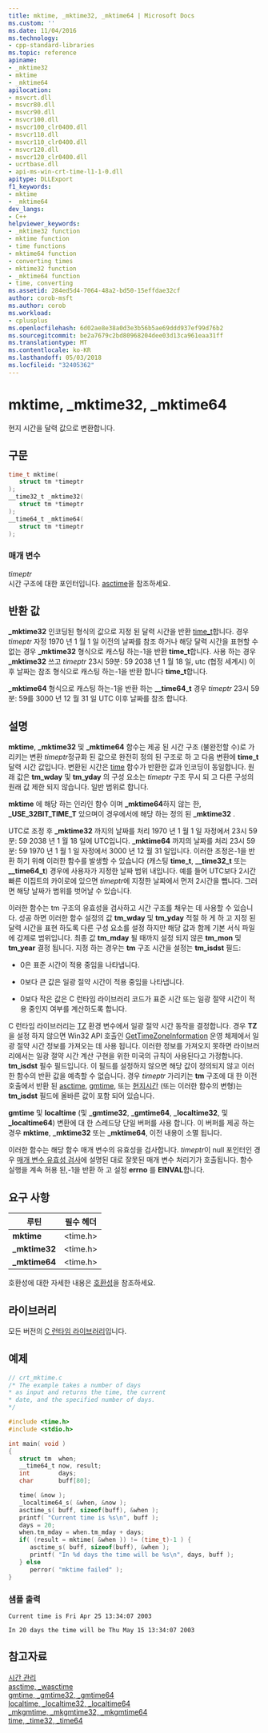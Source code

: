```yaml
---
title: mktime, _mktime32, _mktime64 | Microsoft Docs
ms.custom: ''
ms.date: 11/04/2016
ms.technology:
- cpp-standard-libraries
ms.topic: reference
apiname:
- _mktime32
- mktime
- _mktime64
apilocation:
- msvcrt.dll
- msvcr80.dll
- msvcr90.dll
- msvcr100.dll
- msvcr100_clr0400.dll
- msvcr110.dll
- msvcr110_clr0400.dll
- msvcr120.dll
- msvcr120_clr0400.dll
- ucrtbase.dll
- api-ms-win-crt-time-l1-1-0.dll
apitype: DLLExport
f1_keywords:
- mktime
- _mktime64
dev_langs:
- C++
helpviewer_keywords:
- _mktime32 function
- mktime function
- time functions
- mktime64 function
- converting times
- mktime32 function
- _mktime64 function
- time, converting
ms.assetid: 284ed5d4-7064-48a2-bd50-15effdae32cf
author: corob-msft
ms.author: corob
ms.workload:
- cplusplus
ms.openlocfilehash: 6d02ae8e38a0d3e3b56b5ae69ddd937ef99d76b2
ms.sourcegitcommit: be2a7679c2bd80968204dee03d13ca961eaa31ff
ms.translationtype: MT
ms.contentlocale: ko-KR
ms.lasthandoff: 05/03/2018
ms.locfileid: "32405362"
---
```

# <a name="mktime-mktime32-mktime64"></a>mktime, _mktime32, _mktime64

현지 시간을 달력 값으로 변환합니다.

## <a name="syntax"></a>구문

```C
time_t mktime(
   struct tm *timeptr
);
__time32_t _mktime32(
   struct tm *timeptr
);
__time64_t _mktime64(
   struct tm *timeptr
);
```

### <a name="parameters"></a>매개 변수

*timeptr*<br/>
시간 구조에 대한 포인터입니다. [asctime](asctime-wasctime.md)을 참조하세요.

## <a name="return-value"></a>반환 값

**_mktime32** 인코딩된 형식의 값으로 지정 된 달력 시간을 반환 [time_t](../../c-runtime-library/standard-types.md)합니다. 경우 *timeptr* 자정 1970 년 1 월 1 일 이전의 날짜를 참조 하거나 해당 달력 시간을 표현할 수 없는 경우 **_mktime32** 형식으로 캐스팅 하는-1을 반환 **time_t**합니다. 사용 하는 경우 **_mktime32** 쓰고 *timeptr* 23시 59분: 59 2038 년 1 월 18 일, utc (협정 세계시) 이후 날짜는 참조 형식으로 캐스팅 하는-1을 반환 합니다 **time_t**합니다.

**_mktime64** 형식으로 캐스팅 하는-1을 반환 하는 **__time64_t** 경우 *timeptr* 23시 59분: 59를 3000 년 12 월 31 일 UTC 이후 날짜를 참조 합니다.

## <a name="remarks"></a>설명

**mktime**, **_mktime32** 및 **_mktime64** 함수는 제공 된 시간 구조 (불완전할 수)로 가리키는 변환 *timeptr*정규화 된 값으로 완전히 정의 된 구조로 하 고 다음 변환에 **time_t** 달력 시간 값입니다. 변환된 시간은 [time](time-time32-time64.md) 함수가 반환한 값과 인코딩이 동일합니다. 원래 값은 **tm_wday** 및 **tm_yday** 의 구성 요소는 *timeptr* 구조 무시 되 고 다른 구성의 원래 값 제한 되지 않습니다. 일반 범위로 합니다.

**mktime** 에 해당 하는 인라인 함수 이며 **_mktime64**하지 않는 한, **_USE_32BIT_TIME_T** 있으며이 경우에서에 해당 하는 정의 된 **_mktime32** .

UTC로 조정 후 **_mktime32** 까지의 날짜를 처리 1970 년 1 월 1 일 자정에서 23시 59분: 59 2038 년 1 월 18 일에 UTC입니다. **_mktime64** 까지의 날짜를 처리 23시 59분: 59 1970 년 1 월 1 일 자정에서 3000 년 12 월 31 일입니다. 이러한 조정은-1을 반환 하기 위해 이러한 함수를 발생할 수 있습니다 (캐스팅 **time_t**, **__time32_t** 또는 **__time64_t**) 경우에 사용자가 지정한 날짜 범위 내입니다. 예를 들어 UTC보다 2시간 빠른 이집트의 카이로에 있으면 *timeptr*에 지정한 날짜에서 먼저 2시간을 뺍니다. 그러면 해당 날짜가 범위를 벗어날 수 있습니다.

이러한 함수는 tm 구조의 유효성을 검사하고 시간 구조를 채우는 데 사용할 수 있습니다. 성공 하면 이러한 함수 설정의 값 **tm_wday** 및 **tm_yday** 적절 하 게 하 고 지정 된 달력 시간을 표현 하도록 다른 구성 요소를 설정 하지만 해당 값과 함께 기본 서식 파일에 강제로 범위입니다. 최종 값 **tm_mday** 될 때까지 설정 되지 않은 **tm_mon** 및 **tm_year** 결정 됩니다. 지정 하는 경우는 **tm** 구조 시간을 설정는 **tm_isdst** 필드:

- 0은 표준 시간이 적용 중임을 나타냅니다.

- 0보다 큰 값은 일광 절약 시간이 적용 중임을 나타냅니다.

- 0보다 작은 값은 C 런타임 라이브러리 코드가 표준 시간 또는 일광 절약 시간이 적용 중인지 여부를 계산하도록 합니다.

C 런타임 라이브러리는 [TZ](tzset.md) 환경 변수에서 일광 절약 시간 동작을 결정합니다. 경우 **TZ** 을 설정 하지 않으면 Win32 API 호출인 [GetTimeZoneInformation](http://msdn.microsoft.com/library/windows/desktop/ms724421.aspx) 운영 체제에서 일광 절약 시간 정보를 가져오는 데 사용 됩니다. 이러한 정보를 가져오지 못하면 라이브러리에서는 일광 절약 시간 계산 구현을 위한 미국의 규칙이 사용된다고 가정합니다. **tm_isdst** 필수 필드입니다. 이 필드를 설정하지 않으면 해당 값이 정의되지 않고 이러한 함수의 반환 값을 예측할 수 없습니다. 경우 *timeptr* 가리키는 **tm** 구조에 대 한 이전 호출에서 반환 된 [asctime](asctime-wasctime.md), [gmtime](gmtime-gmtime32-gmtime64.md), 또는 [현지시간](localtime-localtime32-localtime64.md) (또는 이러한 함수의 변형)는 **tm_isdst** 필드에 올바른 값이 포함 되어 있습니다.

**gmtime** 및 **localtime** (및 **_gmtime32**, **_gmtime64**, **_localtime32**, 및 **_localtime64**) 변환에 대 한 스레드당 단일 버퍼를 사용 합니다. 이 버퍼를 제공 하는 경우 **mktime**, **_mktime32** 또는 **_mktime64**, 이전 내용이 소멸 됩니다.

이러한 함수는 해당 함수 매개 변수의 유효성을 검사합니다. *timeptr*이 null 포인터인 경우 [매개 변수 유효성 검사](../../c-runtime-library/parameter-validation.md)에 설명된 대로 잘못된 매개 변수 처리기가 호출됩니다. 함수 실행을 계속 허용 된,-1을 반환 하 고 설정 **errno** 를 **EINVAL**합니다.

## <a name="requirements"></a>요구 사항

|루틴|필수 헤더|
|-------------|---------------------|
|**mktime**|\<time.h>|
|**_mktime32**|\<time.h>|
|**_mktime64**|\<time.h>|

호환성에 대한 자세한 내용은 [호환성](../../c-runtime-library/compatibility.md)을 참조하세요.

## <a name="libraries"></a>라이브러리

모든 버전의 [C 런타임 라이브러리](../../c-runtime-library/crt-library-features.md)입니다.

## <a name="example"></a>예제

```C
// crt_mktime.c
/* The example takes a number of days
* as input and returns the time, the current
* date, and the specified number of days.
*/

#include <time.h>
#include <stdio.h>

int main( void )
{
   struct tm  when;
   __time64_t now, result;
   int        days;
   char       buff[80];

   time( &now );
   _localtime64_s( &when, &now );
   asctime_s( buff, sizeof(buff), &when );
   printf( "Current time is %s\n", buff );
   days = 20;
   when.tm_mday = when.tm_mday + days;
   if( (result = mktime( &when )) != (time_t)-1 ) {
      asctime_s( buff, sizeof(buff), &when );
      printf( "In %d days the time will be %s\n", days, buff );
   } else
      perror( "mktime failed" );
}
```

### <a name="sample-output"></a>샘플 출력

```Output
Current time is Fri Apr 25 13:34:07 2003

In 20 days the time will be Thu May 15 13:34:07 2003
```

## <a name="see-also"></a>참고자료

[시간 관리](../../c-runtime-library/time-management.md)<br/>
[asctime, _wasctime](asctime-wasctime.md)<br/>
[gmtime, _gmtime32, _gmtime64](gmtime-gmtime32-gmtime64.md)<br/>
[localtime, _localtime32, _localtime64](localtime-localtime32-localtime64.md)<br/>
[_mkgmtime, _mkgmtime32, _mkgmtime64](mkgmtime-mkgmtime32-mkgmtime64.md)<br/>
[time, _time32, _time64](time-time32-time64.md)<br/>
